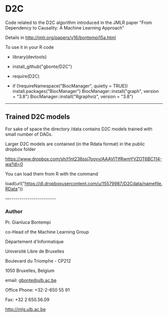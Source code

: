 # D2C

Code related to the D2C algorithm introduced in the JMLR paper 
"From Dependency to Causality: A Machine Learning Approach" 


Details in http://jmlr.org/papers/v16/bontempi15a.html



To use it in your R code

- library(devtools)

- install_github("gbonte/D2C")

- require(D2C)

- if (!requireNamespace("BiocManager", quietly = TRUE))
    install.packages("BiocManager")
   BiocManager::install("graph", version = "3.8")
   BiocManager::install("Rgraphviz", version = "3.8")


---------------

## Trained D2C models

For sake of space the directory /data contains D2C models trained with small number
of DAGs.

Larger D2C models are contained (in the Rdata format) in the public dropbox folder

https://www.dropbox.com/sh/t1nt236ssj7oovy/AAAVITlfRwmYVZOT6BC114-wa?dl=0

You can  load them from R with the command

load(url("https://dl.dropboxusercontent.com/u/15579987/D2Cdata/namefile.RData"))



—-----------------------
### Author 

Pr. Gianluca Bontempi

co-Head of the Machine Learning Group

Département d'Informatique

Université Libre de Bruxelles

Boulevard du Triomphe - CP212

1050 Bruxelles, Belgium

email: gbonte@ulb.ac.be

Office Phone: +32-2-650 55 91

Fax: +32 2 650.56.09

http://mlg.ulb.ac.be


